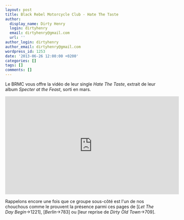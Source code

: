 ```yaml
---
layout: post
title: Black Rebel Motorcycle Club - Hate The Taste
author:
  display_name: Dirty Henry
  login: dirtyhenry
  email: dirtyhenry@gmail.com
  url: ''
author_login: dirtyhenry
author_email: dirtyhenry@gmail.com
wordpress_id: 1253
date: '2013-06-26 12:00:00 +0200'
categories: []
tags: []
comments: []
---
```

Le BRMC vous offre la vidéo de leur single *Hate The Taste*, extrait de leur album *Specter at the Feast*, sorti en mars.

<iframe width="560" height="315" src="http://www.youtube.com/embed/iaZc0ITpnQ8" frameborder="0" allowfullscreen></iframe>

Rappelons encore une fois que ce groupe sous-côté est l'un de nos chouchous comme le prouvent la présence parmi ces pages de [*Let The Day Begin*->1221], [*Berlin*->783] ou [leur reprise de *Dirty Old Town*->709].
